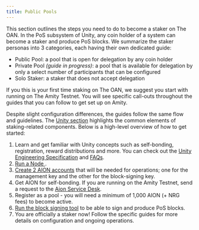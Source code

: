 ```yaml
---
title: Public Pools
---
```


This section outlines the steps you need to do to become a staker on The OAN. In the PoS subsystem of Unity, any coin holder of a system can become a staker and produce PoS blocks. We summarize the staker personas into 3 categories, each having their own dedicated guide:

* Public Pool: a pool that is open for delegation by any coin holder
* Private Pool *(guide in progress)*: a pool that is available for delegation by only a select number of participants that can be configured
* Solo Staker: a staker that does not accept delegation

If you this is your first time staking on The OAN, we suggest you start with running on The Amity Testnet. You will see specific call-outs throughout the guides that you can follow to get set up on Amity.

Despite slight configuration differences, the guides follow the same flow and guidelines. The [Unity section](/docs/unity/account-creation-and-management) highlights the common elements of staking-related components. Below is a high-level overview of how to get started:

1. Learn and get familiar with Unity concepts such as self-bonding, registration, reward distributions and more. You can check out the [Unity Engineering Specification](https://github.com/aionnetwork/unity-engineering-spec/blob/master/unity-engineering-spec.pdf) and [FAQs](/docs/faqs/unity).
2. [Run a Node ](/docs/unity/run-a-node).
3. [Create 2 AION accounts](/docs/unity/account-creation-and-management) that will be needed for operations; one for the management key and the other for the block-signing key.
4. Get AION for self-bonding. If you are running on the Amity Testnet, send a request to the [Aion Service Desk](https://aionnetwork.atlassian.net/servicedesk/customer/portal/9).
5. Register as a pool - you will need a minimum of 1,000 AION (+ NRG fees) to become active.
6. [Run the block signing tool](/docs/unity/produce-pos-blocks) to be able to sign and produce PoS blocks.
7. You are officially a staker now! Follow the specific guides for more details on configuration and ongoing operations.
